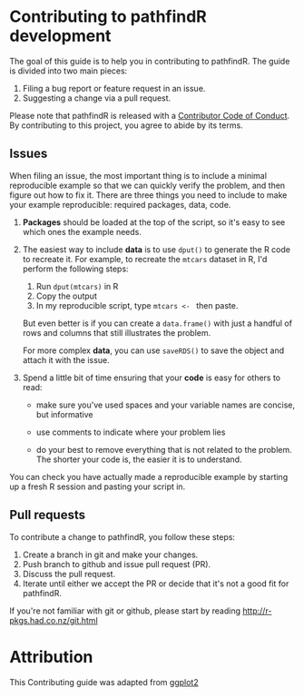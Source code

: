 # Contributing to pathfindR development

The goal of this guide is to help you in contributing to pathfindR. The guide is divided into two main pieces:

1. Filing a bug report or feature request in an issue.
1. Suggesting a change via a pull request.

Please note that pathfindR is released with a [Contributor Code of Conduct](CODE_OF_CONDUCT.md). By contributing to this project, 
you agree to abide by its terms.

## Issues

When filing an issue, the most important thing is to include a minimal 
reproducible example so that we can quickly verify the problem, and then figure 
out how to fix it. There are three things you need to include to make your 
example reproducible: required packages, data, code.

1.  **Packages** should be loaded at the top of the script, so it's easy to
    see which ones the example needs.
  
1.  The easiest way to include **data** is to use `dput()` to generate the R code 
    to recreate it. For example, to recreate the `mtcars` dataset in R,
    I'd perform the following steps:
  
       1. Run `dput(mtcars)` in R
       2. Copy the output
       3. In my reproducible script, type `mtcars <- ` then paste.
       
    But even better is if you can create a `data.frame()` with just a handful
    of rows and columns that still illustrates the problem.
    
    For more complex **data**, you can use `saveRDS()` to save the object and attach it with the issue.
  
1.  Spend a little bit of time ensuring that your **code** is easy for others to
    read:
  
    * make sure you've used spaces and your variable names are concise, but
      informative
  
    * use comments to indicate where your problem lies
  
    * do your best to remove everything that is not related to the problem.  
     The shorter your code is, the easier it is to understand.

You can check you have actually made a reproducible example by starting up a 
fresh R session and pasting your script in.

## Pull requests

To contribute a change to pathfindR, you follow these steps:

1. Create a branch in git and make your changes.
1. Push branch to github and issue pull request (PR).
1. Discuss the pull request.
1. Iterate until either we accept the PR or decide that it's not
   a good fit for pathfindR.

If you're not familiar with git or github, please start by reading <http://r-pkgs.had.co.nz/git.html>

# Attribution
This Contributing guide was adapted from [ggplot2](https://github.com/tidyverse/ggplot2)
